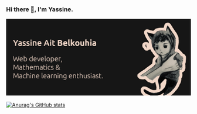 ### Hi there 👋, I'm Yassine.

<img src="gitHub.png" alt="">


[![Anurag's GitHub stats](https://github-readme-stats.vercel.app/api?username=YassineAitBelkouhia&theme=dark)](https://github.com/anuraghazra/github-readme-stats)
